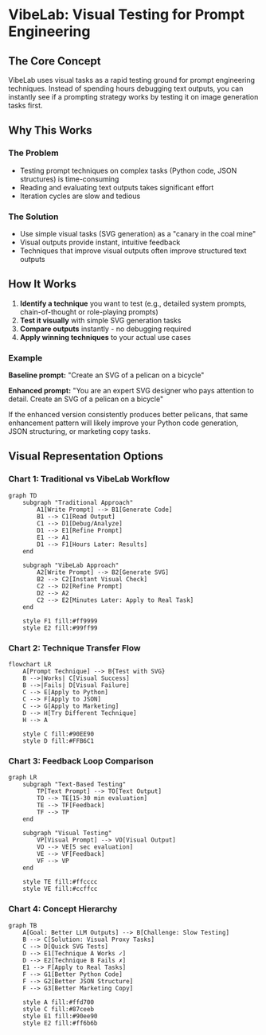 # VibeLab: Visual Testing for Prompt Engineering

## The Core Concept

VibeLab uses visual tasks as a rapid testing ground for prompt engineering techniques. Instead of spending hours debugging text outputs, you can instantly see if a prompting strategy works by testing it on image generation tasks first.

## Why This Works

### The Problem
- Testing prompt techniques on complex tasks (Python code, JSON structures) is time-consuming
- Reading and evaluating text outputs takes significant effort
- Iteration cycles are slow and tedious

### The Solution
- Use simple visual tasks (SVG generation) as a "canary in the coal mine"
- Visual outputs provide instant, intuitive feedback
- Techniques that improve visual outputs often improve structured text outputs

## How It Works

1. **Identify a technique** you want to test (e.g., detailed system prompts, chain-of-thought or role-playing prompts)
2. **Test it visually** with simple SVG generation tasks
3. **Compare outputs** instantly - no debugging required
4. **Apply winning techniques** to your actual use cases

### Example

**Baseline prompt:** "Create an SVG of a pelican on a bicycle"

**Enhanced prompt:** "You are an expert SVG designer who pays attention to detail. Create an SVG of a pelican on a bicycle"

If the enhanced version consistently produces better pelicans, that same enhancement pattern will likely improve your Python code generation, JSON structuring, or marketing copy tasks.

## Visual Representation Options

### Chart 1: Traditional vs VibeLab Workflow

```mermaid
graph TD
    subgraph "Traditional Approach"
        A1[Write Prompt] --> B1[Generate Code]
        B1 --> C1[Read Output]
        C1 --> D1[Debug/Analyze]
        D1 --> E1[Refine Prompt]
        E1 --> A1
        D1 --> F1[Hours Later: Results]
    end
    
    subgraph "VibeLab Approach"
        A2[Write Prompt] --> B2[Generate SVG]
        B2 --> C2[Instant Visual Check]
        C2 --> D2[Refine Prompt]
        D2 --> A2
        C2 --> E2[Minutes Later: Apply to Real Task]
    end
    
    style F1 fill:#ff9999
    style E2 fill:#99ff99
```

### Chart 2: Technique Transfer Flow

```mermaid
flowchart LR
    A[Prompt Technique] --> B{Test with SVG}
    B -->|Works| C[Visual Success]
    B -->|Fails| D[Visual Failure]
    C --> E[Apply to Python]
    C --> F[Apply to JSON]
    C --> G[Apply to Marketing]
    D --> H[Try Different Technique]
    H --> A
    
    style C fill:#90EE90
    style D fill:#FFB6C1
```

### Chart 3: Feedback Loop Comparison

```mermaid
graph LR
    subgraph "Text-Based Testing"
        TP[Text Prompt] --> TO[Text Output]
        TO --> TE[15-30 min evaluation]
        TE --> TF[Feedback]
        TF --> TP
    end
    
    subgraph "Visual Testing"
        VP[Visual Prompt] --> VO[Visual Output]
        VO --> VE[5 sec evaluation]
        VE --> VF[Feedback]
        VF --> VP
    end
    
    style TE fill:#ffcccc
    style VE fill:#ccffcc
```

### Chart 4: Concept Hierarchy

```mermaid
graph TB
    A[Goal: Better LLM Outputs] --> B[Challenge: Slow Testing]
    B --> C[Solution: Visual Proxy Tasks]
    C --> D[Quick SVG Tests]
    D --> E1[Technique A Works ✓]
    D --> E2[Technique B Fails ✗]
    E1 --> F[Apply to Real Tasks]
    F --> G1[Better Python Code]
    F --> G2[Better JSON Structure]
    F --> G3[Better Marketing Copy]
    
    style A fill:#ffd700
    style C fill:#87ceeb
    style E1 fill:#90ee90
    style E2 fill:#ff6b6b
```